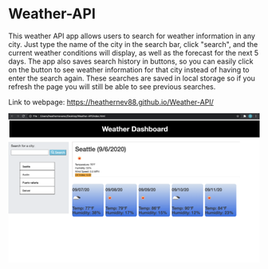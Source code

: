 # Weather-API

This weather API app allows users to search for weather information in any city. Just type the name of the city in the search bar, click "search", and the current weather conditions will display, as well as the forecast for the next 5 days. The app also saves search history in buttons, so you can easily click on the button to see weather information for that city instead of having to enter the search again. These searches are saved in local storage so if you refresh the page you will still be able to see previous searches.

Link to webpage: https://heathernev88.github.io/Weather-API/ 

![screenshot](./Assets/weatherapp_screenshot.png)